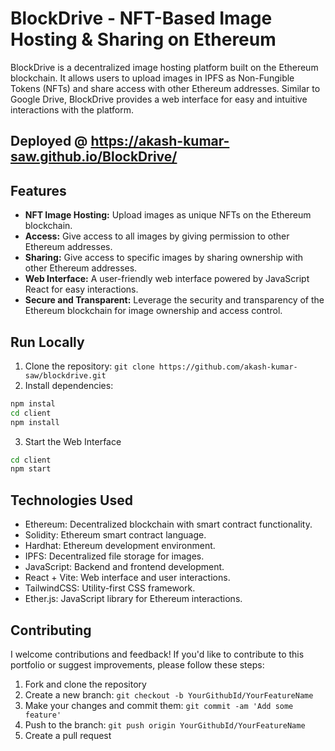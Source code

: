 # BlockDrive - NFT-Based Image Hosting & Sharing on Ethereum

BlockDrive is a decentralized image hosting platform built on the Ethereum blockchain. It allows users to upload images in IPFS as Non-Fungible Tokens (NFTs) and share access with other Ethereum addresses. Similar to Google Drive, BlockDrive provides a web interface for easy and intuitive interactions with the platform.

## Deployed @ https://akash-kumar-saw.github.io/BlockDrive/

## Features

- **NFT Image Hosting:** Upload images as unique NFTs on the Ethereum blockchain.
- **Access:** Give access to all images by giving permission to other Ethereum addresses.
- **Sharing:** Give access to specific images by sharing ownership with other Ethereum addresses.
- **Web Interface:** A user-friendly web interface powered by JavaScript React for easy interactions.
- **Secure and Transparent:** Leverage the security and transparency of the Ethereum blockchain for image ownership and access control.

## Run Locally

1. Clone the repository: `git clone https://github.com/akash-kumar-saw/blockdrive.git`
2. Install dependencies: 
```bash
npm instal
cd client
npm install
```
3. Start the Web Interface
```bash
cd client
npm start
```

## Technologies Used
- Ethereum: Decentralized blockchain with smart contract functionality.
- Solidity: Ethereum smart contract language.
- Hardhat: Ethereum development environment.
- IPFS: Decentralized file storage for images.
- JavaScript: Backend and frontend development.
- React + Vite: Web interface and user interactions.
- TailwindCSS: Utility-first CSS framework. 
- Ether.js: JavaScript library for Ethereum interactions.

## Contributing

I welcome contributions and feedback! If you'd like to contribute to this portfolio or suggest improvements, please follow these steps:

1. Fork and clone the repository
2. Create a new branch: `git checkout -b YourGithubId/YourFeatureName`
3. Make your changes and commit them: `git commit -am 'Add some feature'`
4. Push to the branch: `git push origin YourGithubId/YourFeatureName`
5. Create a pull request
